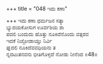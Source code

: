 +++
title = "048 ಇದು ಕಣಾ"

+++
ಇದು ಕಣಾ ಧರ್ಮಜನ ಸತ್ಯಾ  
ಭ್ಯುದಯಕೋಸುಗ ಊರ್ವಶಿಯ ಶಾ  
ಪದಲಿ ಬಂದುದು ಹೊತ್ತು ನೂಕಿದೆನೊಂದು ವತ್ಸರವ  
ಇದಕೆ ನಿಜ್ಜೋಡಾಯ್ತು ನಿರ್ವಿ  
ಘ್ನದಲಿ ನೂಕಿದೆವವಧಿಯನು ತ  
ನ್ನದಟುತನವನು ಭೀತಿಗೊಳ್ಳದೆ ನೋಡು ನೀನೆಂದ      ॥48॥